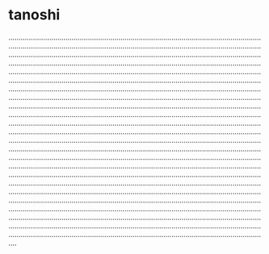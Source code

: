 # tanoshi

....................................................................................................................................................................................................................................................................................................................................................................................................................................................................................................................................................................................................................................................................................................................................................................................................................................................................................................................................................................................................................................................................................................................................................................................................................................................................................................................................................................................................................................................................................................................................................................................................................................................................................................................................................................................................................................................................................................................................................................................................................................................................................................................................................................................................................................................................................................................................................................................................................................................................................................................................................................................................................................................................................................................................................................................................................................................................................................................................................................................................................................................................................................